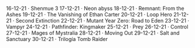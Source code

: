 16-12-21 · Shenmue 3
17-12-21 · Neon abyss
18-12-21 · Remnant: From the Ashes
19-12-21 · The Vanishing of Ethan Carter
20-12-21 · Loop Hero
21-12-21 · Second Extinction
22-12-21 · Mutant Year Zero: Road to Eden
23-12-21 · Vampyr
24-12-21 · Pathfinder: Kingmaker
25-12-21 · Prey
26-12-21 · Control
27-12-21 · Mages of Mystralia
28-12-21 · Moving Out
29-12-21 · Salt and Sanctuary
30-12-21 · Trilogía Tomb Raider
